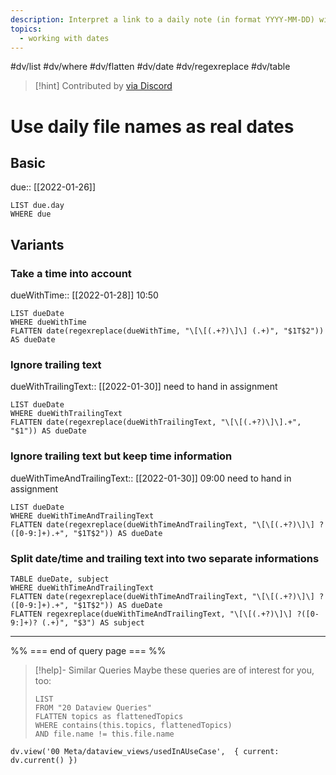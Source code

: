 ```yaml
---
description: Interpret a link to a daily note (in format YYYY-MM-DD) with a given time as a date
topics:
  - working with dates
---
```

#dv/list #dv/where #dv/flatten #dv/date #dv/regexreplace #dv/table 


> [!hint] Contributed by [via Discord](https://discord.com/channels/686053708261228577/875721010144477204/1012795332985360544)

# Use daily file names as real dates

## Basic 

due:: [[2022-01-26]] 

```dataview
LIST due.day
WHERE due
```

## Variants

### Take a time into account 

dueWithTime:: [[2022-01-28]] 10:50

```dataview
LIST dueDate
WHERE dueWithTime
FLATTEN date(regexreplace(dueWithTime, "\[\[(.+?)\]\] (.+)", "$1T$2")) AS dueDate
```

### Ignore trailing text

dueWithTrailingText:: [[2022-01-30]] need to hand in assignment

```dataview
LIST dueDate
WHERE dueWithTrailingText
FLATTEN date(regexreplace(dueWithTrailingText, "\[\[(.+?)\]\].+", "$1")) AS dueDate
```

### Ignore trailing text but keep time information

dueWithTimeAndTrailingText:: [[2022-01-30]] 09:00 need to hand in assignment

```dataview
LIST dueDate
WHERE dueWithTimeAndTrailingText
FLATTEN date(regexreplace(dueWithTimeAndTrailingText, "\[\[(.+?)\]\] ?([0-9:]+).+", "$1T$2")) AS dueDate
```

### Split date/time and trailing text into two separate informations

```dataview
TABLE dueDate, subject
WHERE dueWithTimeAndTrailingText
FLATTEN date(regexreplace(dueWithTimeAndTrailingText, "\[\[(.+?)\]\] ?([0-9:]+).+", "$1T$2")) AS dueDate
FLATTEN regexreplace(dueWithTimeAndTrailingText, "\[\[(.+?)\]\] ?([0-9:]+)? (.+)", "$3") AS subject
```

---
%% === end of query page === %%
> [!help]- Similar Queries
> Maybe these queries are of interest for you, too:
> ```dataview
> LIST
> FROM "20 Dataview Queries"
> FLATTEN topics as flattenedTopics
> WHERE contains(this.topics, flattenedTopics)
> AND file.name != this.file.name
> ```

```dataviewjs
dv.view('00 Meta/dataview_views/usedInAUseCase',  { current: dv.current() })
```